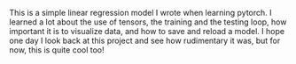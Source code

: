 This is a simple linear regression model I wrote when learning pytorch. I learned a lot about the use of tensors, the training and the testing loop, how important it is to visualize data, and how to save and reload a model. I hope one day I look back at this project and see how rudimentary it was, but for now, this is quite cool too!
